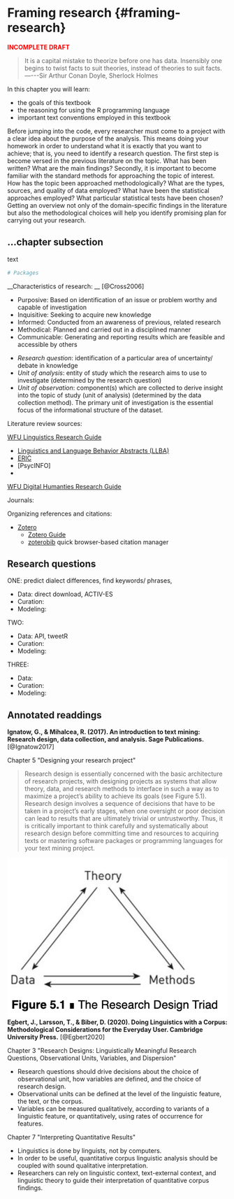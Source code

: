 # Framing research {#framing-research}





<p style="font-weight:bold; color:red;">INCOMPLETE DRAFT</p>

> It is a capital mistake to theorize before one has data. Insensibly one begins to twist facts to suit theories, instead of theories to suit facts.
> ―---Sir Arthur Conan Doyle, Sherlock Holmes

<div class="rmdkey">
<p>In this chapter you will learn:</p>
<ul>
<li>the goals of this textbook</li>
<li>the reasoning for using the R programming language</li>
<li>important text conventions employed in this textbook</li>
</ul>
</div>

<!-- COURSE STRUCTURE

TUTORIALS:

- ...

SWIRL:

- ...

WORKED/ RECIPE:

- ...

PROJECT:

- ...

GOALS:

...

-->

<!-- TODO: pepper in examples of the types of questions and methods one might find -->


Before jumping into the code, every researcher must come to a project with a clear idea about the purpose of the analysis. This means doing your homework in order to understand what it is exactly that you want to achieve; that is, you need to identify a research question. The first step is become versed in the previous literature on the topic. What has been written? What are the main findings? Secondly, it is important to become familiar with the standard methods for approaching the topic of interest. How has the topic been approached methodologically? What are the types, sources, and quality of data employed? What have been the statistical approaches employed? What particular statistical tests have been chosen? Getting an overview not only of the domain-specific findings in the literature but also the methodological choices will help you identify promising plan for carrying out your research.

## ...chapter subsection

text 


```r
# Packages
```


__Characteristics of research: __ [@Cross2006]

+ Purposive: Based on identification of an issue or problem worthy and capable of investigation
+ Inquisitive: Seeking to acquire new knowledge
+ Informed: Conducted from an awareness of previous, related research
+ Methodical: Planned and carried out in a disciplined manner
+ Communicable: Generating and reporting results which are feasible and accessible by others
 


- _Research question_: identification of a particular area of uncertainty/ debate in knowledge
- _Unit of analysis_: entity of study which the research aims to use to investigate (determined by the research question)
- _Unit of observation_: component(s) which are collected to derive insight into the topic of study (unit of analysis) (determined by the data collection method). The primary unit of investigation is the essential focus of the informational structure of the dataset.




Literature review sources:

[WFU Linguistics Research Guide](https://guides.zsr.wfu.edu/linguistics)

- [Linguistics and Language Behavior Abstracts (LLBA)](http://databases.zsr.wfu.edu/?purl=28783)
- [ERIC]()
- [PsycINFO]
- 

[WFU Digital Humanties Research Guide](https://guides.zsr.wfu.edu/c.php?g=922386&p=6648279)




Journals: 



Organizing references and citations:

- [Zotero](https://www.zotero.org/)
  - [Zotero Guide](https://guides.zsr.wfu.edu/zotero)
  - [zoterobib](https://zbib.org/) quick browser-based citation manager

## Research questions

ONE: predict dialect differences, find keywords/ phrases, 

- Data: direct download, ACTIV-ES
- Curation: 
- Modeling:

TWO: 

- Data: API, tweetR
- Curation: 
- Modeling: 

THREE:

- Data: 
- Curation: 
- Modeling:





## Annotated readdings

**Ignatow, G., & Mihalcea, R. (2017). An introduction to text mining: Research design, data collection, and analysis. Sage Publications.** 
[@Ignatow2017]

Chapter 5 "Designing your research project"

> Research design is essentially concerned with the basic architecture of research projects, with designing projects as systems that allow theory, data, and research methods to interface in such a way as to maximize a project’s ability to achieve its goals (see Figure 5.1). Research design involves a sequence of decisions that have to be taken in a project’s early stages, when one oversight or poor decision can lead to results that are ultimately trivial or untrustworthy. Thus, it is critically important to think carefully and systematically about research design before committing time and resources to acquiring texts or mastering software packages or programming languages for your text mining project.

![](images/05-framing-research/Ignatow2017-research-design.png)
**Egbert, J., Larsson, T., & Biber, D. (2020). Doing Linguistics with a Corpus: Methodological Considerations for the Everyday User. Cambridge University Press.** [@Egbert2020]

Chapter 3 "Research Designs: Linguistically Meaningful Research Questions, Observational Units, Variables, and Dispersion"

- Research questions should drive decisions about the choice of observational unit, how variables are defined, and the choice of research design.
- Observational units can be defined at the level of the linguistic feature,
the text, or the corpus.
- Variables can be measured qualitatively, according to variants of a
linguistic feature, or quantitatively, using rates of occurrence for features.

Chapter 7 "Interpreting Quantitative Results"

- Linguistics is done by linguists, not by computers.
- In order to be useful, quantitative corpus linguistic analysis should be
coupled with sound qualitative interpretation.
- Researchers can rely on linguistic context, text-external context, and
linguistic theory to guide their interpretation of quantitative corpus findings.
